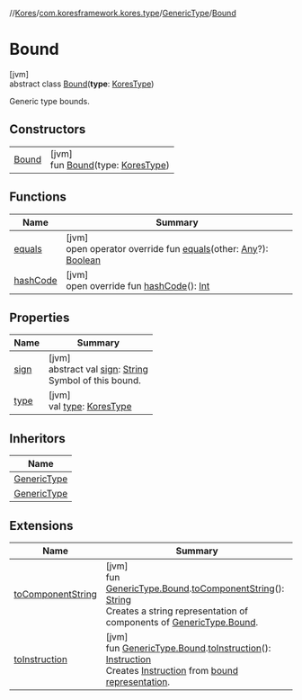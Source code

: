//[Kores](../../../../index.md)/[com.koresframework.kores.type](../../index.md)/[GenericType](../index.md)/[Bound](index.md)

# Bound

[jvm]\
abstract class [Bound](index.md)(**type**: [KoresType](../../-kores-type/index.md))

Generic type bounds.

## Constructors

| | |
|---|---|
| [Bound](-bound.md) | [jvm]<br>fun [Bound](-bound.md)(type: [KoresType](../../-kores-type/index.md)) |

## Functions

| Name | Summary |
|---|---|
| [equals](equals.md) | [jvm]<br>open operator override fun [equals](equals.md)(other: [Any](https://kotlinlang.org/api/latest/jvm/stdlib/kotlin/-any/index.html)?): [Boolean](https://kotlinlang.org/api/latest/jvm/stdlib/kotlin/-boolean/index.html) |
| [hashCode](hash-code.md) | [jvm]<br>open override fun [hashCode](hash-code.md)(): [Int](https://kotlinlang.org/api/latest/jvm/stdlib/kotlin/-int/index.html) |

## Properties

| Name | Summary |
|---|---|
| [sign](sign.md) | [jvm]<br>abstract val [sign](sign.md): [String](https://kotlinlang.org/api/latest/jvm/stdlib/kotlin/-string/index.html)<br>Symbol of this bound. |
| [type](type.md) | [jvm]<br>val [type](type.md): [KoresType](../../-kores-type/index.md) |

## Inheritors

| Name |
|---|
| [GenericType](../-wildcard-bound/index.md) |
| [GenericType](../-generic-bound/index.md) |

## Extensions

| Name | Summary |
|---|---|
| [toComponentString](../../../com.koresframework.kores.util/to-component-string.md) | [jvm]<br>fun [GenericType.Bound](index.md).[toComponentString](../../../com.koresframework.kores.util/to-component-string.md)(): [String](https://kotlinlang.org/api/latest/jvm/stdlib/kotlin/-string/index.html)<br>Creates a string representation of components of [GenericType.Bound](index.md). |
| [toInstruction](../../../com.koresframework.kores.util.conversion/to-instruction.md) | [jvm]<br>fun [GenericType.Bound](index.md).[toInstruction](../../../com.koresframework.kores.util.conversion/to-instruction.md)(): [Instruction](../../../com.koresframework.kores/-instruction/index.md)<br>Creates [Instruction](../../../com.koresframework.kores/-instruction/index.md) from [bound representation](index.md). |
